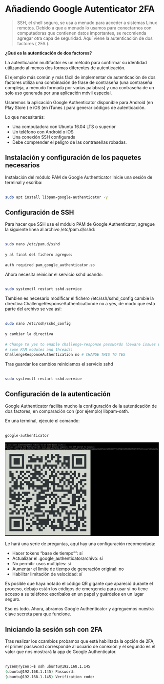 # Añadiendo Google Autenticator 2FA 

> SSH, el shell seguro, se usa a menudo para acceder a sistemas Linux remotos. Debido a que a menudo lo usamos para conectarnos con computadoras que contienen datos importantes, se recomienda agregar otra capa de seguridad. Aquí viene la autenticación de dos factores ( 2FA ).

__¿Qué es la autenticación de dos factores?__

La autenticación multifactor es un método para confirmar su identidad utilizando al menos dos formas diferentes de autenticación. 

El ejemplo más común y más fácil de implementar de autenticación de dos factores utiliza una combinación de frase de contraseña (una contraseña compleja, a menudo formada por varias palabras) y una contraseña de un solo uso generada por una aplicación móvil especial.

Usaremos la aplicación Google Authenticator disponible para Android (en Play Store ) e iOS (en iTunes ) para generar códigos de autenticación.

Lo que necesitarás:
- Una computadora con Ubuntu 16.04 LTS o superior
- Un teléfono con Android o iOS
- Una conexión SSH configurada
- Debe comprender el peligro de las contraseñas robadas.

## Instalación y configuración de los paquetes necesarios

Instalación del módulo PAM de Google Authenticator
Inicie una sesión de terminal y escriba:

```sh

sudo apt install libpam-google-authenticator -y

```

## Configuración de SSH

Para hacer que SSH use el módulo PAM de Google Authenticator, agregue la siguiente línea al archivo /etc/pam.d/sshd:

```sh

sudo nano /etc/pam.d/sshd

y al final del fichero agregue:

auth required pam_google_authenticator.so

```

Ahora necesita reiniciar el servicio sshd usando:

```sh

sudo systemctl restart sshd.service

```


Tambien es necesario modificar el fichero /etc/ssh/sshd_config cambie la directiva ChallengeResponseAuthenticationde no a yes, de modo que esta parte del archivo se vea así:

```sh

sudo nano /etc/ssh/sshd_config

y cambiar la directiva

# Change to yes to enable challenge-response passwords (beware issues with
# some PAM modules and threads)
ChallengeResponseAuthentication no # CHANGE THIS TO YES

```

Tras guardar los cambios reiniciamos el servicio sshd


```sh

sudo systemctl restart sshd.service

```

## Configuración de la autenticación

Google Authenticator facilita mucho la configuración de la autenticación de dos factores, en comparación con (por ejemplo) libpam-oath.

En una terminal, ejecute el comando:

```sh

google-authenticator

```
![An image](./images/qr.png)

Le hará una serie de preguntas, aquí hay una configuración recomendada:

- Hacer tokens “base de tiempo””: sí
- Actualizar el .google_authenticatorarchivo: sí
- No permitir usos múltiples: sí
- Aumentar el límite de tiempo de generación original: no
- Habilitar limitación de velocidad: sí

Es posible que haya notado el código QR gigante que apareció durante el proceso, debajo están los códigos de emergencia para usar si no tiene acceso a su teléfono: escríbalos en un papel y guárdelos en un lugar seguro.

Eso es todo. Ahora, abramos Google Authenticator y agreguemos nuestra clave secreta para que funcione.

## Iniciando la sesión ssh con 2FA

Tras realizar los ccambios probamos que está habilitada la opción de 2FA, el primer password corresponde al usuario de conexión y el segundo es el valor que nos mostrará la app de Google Authenticator.

```sh

ryzen@ryzen:~$ ssh ubuntu@192.168.1.145
(ubuntu@192.168.1.145) Password: 
(ubuntu@192.168.1.145) Verification code: 

```

